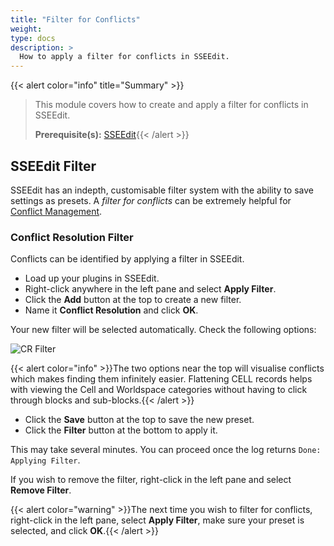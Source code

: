 ```yaml
---
title: "Filter for Conflicts"
weight:
type: docs
description: >
  How to apply a filter for conflicts in SSEEdit.
---
```


{{< alert color="info" title="Summary" >}}
> This module covers how to create and apply a filter for conflicts in SSEEdit.<p>
> **Prerequisite(s):** [SSEEdit](/bg/tool-setup/sseedit/){{< /alert >}}

## SSEEdit Filter

SSEEdit has an indepth, customisable filter system with the ability to save settings as presets. A *filter for conflicts* can be extremely helpful for [Conflict Management](/bg/knowledge-base/conflict-management/).

### Conflict Resolution Filter

Conflicts can be identified by applying a filter in SSEEdit.

- Load up your plugins in SSEEdit.
- Right-click anywhere in the left pane and select **Apply Filter**.
- Click the **Add** button at the top to create a new filter.
- Name it **Conflict Resolution** and click **OK**.

Your new filter will be selected automatically. Check the following options:

![CR Filter](/Pictures/bg/core-module/cr-filter.png)

{{< alert color="info" >}}The two options near the top will visualise conflicts which makes finding them infinitely easier. Flattening CELL records helps with viewing the Cell and Worldspace categories without having to click through blocks and sub-blocks.{{< /alert >}}

- Click the **Save** button at the top to save the new preset.
- Click the **Filter** button at the bottom to apply it.

This may take several minutes. You can proceed once the log returns `Done: Applying Filter`.

If you wish to remove the filter, right-click in the left pane and select **Remove Filter**.

{{< alert color="warning" >}}The next time you wish to filter for conflicts, right-click in the left pane, select **Apply Filter**, make sure your preset is selected, and click **OK**.{{< /alert >}}
